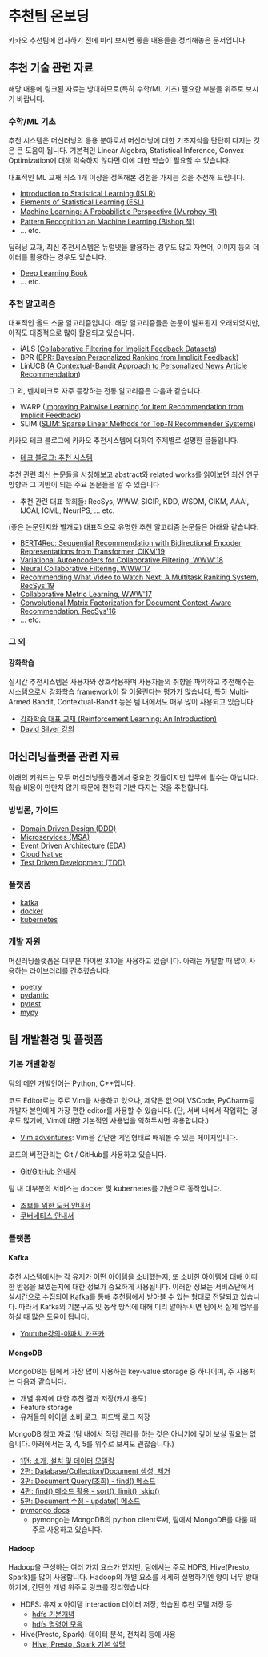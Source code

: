 # 추천팀 온보딩

카카오 추천팀에 입사하기 전에 미리 보시면 좋을 내용들을 정리해놓은 문서입니다.

## 추천 기술 관련 자료

해당 내용에 링크된 자료는 방대하므로(특히 수학/ML 기초) 필요한 부분들 위주로 보시기 바랍니다.

### 수학/ML 기초

추천 시스템은 머신러닝의 응용 분야로서 머신러닝에 대한 기초지식을 탄탄히 다지는 것은 큰 도움이 됩니다. 기본적인 Linear Algebra, Statistical Inference, Convex Optimization에 대해 익숙하지 않다면 이에 대한 학습이 필요할 수 있습니다.

대표적인 ML 교재 최소 1개 이상을 정독해본 경험을 가지는 것을 추천해 드립니다.

- [Introduction to Statistical Learning (ISLR)](https://www.statlearning.com/)
- [Elements of Statistical Learning (ESL)](https://hastie.su.domains/Papers/ESLII.pdf)
- [Machine Learning: A Probabilistic Perspective (Murphey 책)](https://probml.github.io/pml-book/)
- [Pattern Recognition an Machine Learning (Bishop 책)](https://www.microsoft.com/en-us/research/uploads/prod/2006/01/Bishop-Pattern-Recognition-and-Machine-Learning-2006.pdf)
- ... etc.

딥러닝 교재, 최신 추천시스템은 뉴럴넷을 활용하는 경우도 많고 자연어, 이미지 등의 데이터를 활용하는 경우도 있습니다.

- [Deep Learning Book](https://www.deeplearningbook.org/)
- ... etc.

### 추천 알고리즘

대표적인 올드 스쿨 알고리즘입니다. 해당 알고리즘들은 논문이 발표된지 오래되었지만, 아직도 대중적으로 많이 활용되고 있습니다.

- iALS ([Collaborative Filtering for Implicit Feedback Datasets](http://yifanhu.net/PUB/cf.pdf))
- BPR ([BPR: Bayesian Personalized Ranking from Implicit Feedback](https://arxiv.org/pdf/1205.2618.pdf))
- LinUCB ([A Contextual-Bandit Approach to Personalized News Article Recommendation](https://arxiv.org/pdf/1003.0146.pdf))

그 외, 벤치마크로 자주 등장하는 전통 알고리즘은 다음과 같습니다.

- WARP ([Improving Pairwise Learning for Item Recommendation from Implicit Feedback](http://webia.lip6.fr/~gallinar/gallinari/uploads/Teaching/WSDM2014-rendle.pdf))
- SLIM ([SLIM: Sparse Linear Methods for Top-N Recommender Systems](https://ieeexplore.ieee.org/abstract/document/6137254))

카카오 테크 블로그에 카카오 추천시스템에 대하여 주제별로 설명한 글들입니다.

- [테크 블로그: 추천 시스템](/README.md/#%EC%B6%94%EC%B2%9C-%EC%8B%9C%EC%8A%A4%ED%85%9C)

추천 관련 최신 논문들을 서칭해보고 abstract와 related works를 읽어보면 최신 연구 방향과 그 기반이 되는 주요 논문들을 알 수 있습니다

- 추천 관련 대표 학회들: RecSys, WWW, SIGIR, KDD, WSDM, CIKM, AAAI, IJCAI, ICML, NeurIPS, ... etc.

(좋은 논문인지와 별개로) 대표적으로 유명한 추천 알고리즘 논문들은 아래와 같습니다.

- [BERT4Rec: Sequential Recommendation with Bidirectional Encoder Representations from Transformer, CIKM'19](https://arxiv.org/abs/1904.06690)
- [Variational Autoencoders for Collaborative Filtering, WWW'18](https://dl.acm.org/doi/10.1145/3178876.3186150)
- [Neural Collaborative Filtering, WWW'17](https://dl.acm.org/doi/10.1145/3038912.3052569)
- [Recommending What Video to Watch Next: A Multitask Ranking System, RecSys'19](https://daiwk.github.io/assets/youtube-multitask.pdf)
- [Collaborative Metric Learning, WWW'17](https://vision.cornell.edu/se3/wp-content/uploads/2017/03/WWW-fp0554-hsiehA.pdf)
- [Convolutional Matrix Factorization for Document Context-Aware Recommendation, RecSys'16](http://uclab.khu.ac.kr/resources/publication/C_351.pdf)
- ... etc.

### 그 외

#### 강화학습

실시간 추천시스템은 사용자와 상호작용하며 사용자들의 취향을 파악하고 추천해주는 시스템으로서 강화학습 framework이 잘 어울린다는 평가가 많습니다, 특히 Multi-Armed Bandit, Contextual-Bandit 등은 팀 내에서도 매우 많이 사용되고 있습니다

- [강화학습 대표 교재 (Reinforcement Learning: An Introduction)](http://incompleteideas.net/book/the-book.html)
- [David Silver 강의](https://www.davidsilver.uk/teaching/)

## 머신러닝플랫폼 관련 자료

아래의 키워드는 모두 머신러닝플랫폼에서 중요한 것들이지만 업무에 필수는 아닙니다.
학습 비용이 만만치 않기 때문에 천천히 기반 다지는 것을 추천합니다.

### 방법론, 가이드

- [Domain Driven Design (DDD)](https://martinfowler.com/bliki/DomainDrivenDesign.html)
- [Microservices (MSA)](https://learn.microsoft.com/en-us/azure/architecture/guide/architecture-styles/microservices)
- [Event Driven Architecture (EDA)](https://learn.microsoft.com/en-us/azure/architecture/guide/architecture-styles/event-driven)
- [Cloud Native](https://learn.microsoft.com/en-us/dotnet/architecture/cloud-native/definition)
- [Test Driven Development (TDD)](https://martinfowler.com/bliki/TestDrivenDevelopment.html)

### 플랫폼

- [kafka](https://kafka.apache.org/)
- [docker](https://www.docker.com/)
- [kubernetes](https://kubernetes.io/)

### 개발 자원

머신러닝플랫폼은 대부분 파이썬 3.10을 사용하고 있습니다.
아래는 개발할 때 많이 사용하는 라이브러리를 간추렸습니다.

- [poetry](https://python-poetry.org/)
- [pydantic](https://pydantic-docs.helpmanual.io/)
- [pytest](https://pytest.org)
- [mypy](mypy.readthedocs.io/)

## 팀 개발환경 및 플랫폼

### 기본 개발환경

팀의 메인 개발언어는 Python, C++입니다.

코드 Editor로는 주로 Vim을 사용하고 있으나, 제약은 없으며 VSCode, PyCharm등 개발자 본인에게 가장 편한 editor를 사용할 수 있습니다. (단, 서버 내에서 작업하는 경우도 많기에, Vim에 대한 기본적인 사용법을 익혀두시면 유용합니다.)

- [Vim adventures](https://vim-adventures.com/): Vim을 간단한 게임형태로 배워볼 수 있는 페이지입니다.

코드의 버전관리는 Git / GitHub를 사용하고 있습니다.

- [Git/GitHub 안내서](https://subicura.com/git/guide/)

팀 내 대부분의 서비스는 docker 및 kubernetes를 기반으로 동작합니다.

- [초보를 위한 도커 안내서](https://subicura.com/2017/01/19/docker-guide-for-beginners-1.html)
- [쿠버네티스 안내서](https://subicura.com/k8s/guide/#%E1%84%80%E1%85%A1%E1%84%8B%E1%85%B5%E1%84%83%E1%85%B3)

### 플랫폼

#### Kafka

추천 시스템에서는 각 유저가 어떤 아이템을 소비했는지, 또 소비한 아이템에 대해 어떠한 반응을 보였는지에 대한 정보가 중요하게 사용됩니다. 이러한 정보는 서비스단에서 실시간으로 수집되어 Kafka를 통해 추천팀에서 받아볼 수 있는 형태로 전달되고 있습니다. 따라서 Kafka의 기본구조 및 동작 방식에 대해 미리 알아두시면 팀에서 실제 업무를 하실 때 많은 도움이 됩니다.

- [Youtube강의-아파치 카프카](https://www.youtube.com/playlist?list=PL3Re5Ri5rZmkY46j6WcJXQYRlDRZSUQ1j)

#### MongoDB

MongoDB는 팀에서 가장 많이 사용하는 key-value storage 중 하나이며, 주 사용처는 다음과 같습니다.

- 개별 유저에 대한 추천 결과 저장(캐시 용도)
- Feature storage
- 유저들의 아이템 소비 로그, 피드백 로그 저장

MongoDB 참고 자료 (팀 내에서 직접 관리를 하는 것은 아니기에 깊이 보실 필요는 없습니다. 아래에서는 3, 4, 5를 위주로 보셔도 괜찮습니다.)

- [1편: 소개, 설치 및 데이터 모델링](https://velopert.com/436)
- [2편: Database/Collection/Document 생성, 제거](https://velopert.com/457)
- [3편: Document Query(조회) - find() 메소드](https://velopert.com/479)
- [4편: find() 메소드 활용 - sort(), limit(), skip()](https://velopert.com/516)
- [5편: Document 수정 - update() 메소드](https://velopert.com/545)
- [pymongo docs](https://pymongo.readthedocs.io/en/stable/)
  - pymongo는 MongoDB의 python client로써, 팀에서 MongoDB를 다룰 때 주로 사용하고 있습니다.

#### Hadoop

Hadoop을 구성하는 여러 가지 요소가 있지만, 팀에서는 주로 HDFS, Hive(Presto, Spark)를 많이 사용합니다. Hadoop의 개별 요소를 세세히 설명하기엔 양이 너무 방대하기에, 간단한 개념 위주로 링크를 정리했습니다.

- HDFS: 유저 x 아이템 interaction 데이터 저장, 학습된 추천 모델 저장 등
  - [hdfs 기본개념](https://kadensungbincho.tistory.com/30)
  - [hdfs 명령어 모음](https://blog.voidmainvoid.net/175)
- Hive(Presto, Spark): 데이터 분석, 전처리 등에 사용
  - [Hive, Presto, Spark 기본 설명](https://seoyoungh.github.io/data-science/distribute-system-1/)
